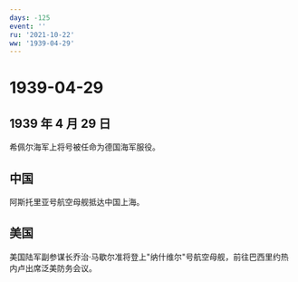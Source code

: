 ```yaml
---
days: -125
event: ''
ru: '2021-10-22'
ww: '1939-04-29'
---
```


# 1939-04-29

## 1939 年 4 月 29 日

希佩尔海军上将号被任命为德国海军服役。

## 中国

阿斯托里亚号航空母舰抵达中国上海。

## 美国

美国陆军副参谋长乔治·马歇尔准将登上"纳什维尔"号航空母舰，前往巴西里约热内卢出席泛美防务会议。